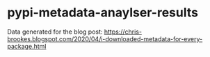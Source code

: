 # pypi-metadata-anaylser-results
Data generated for the blog post: https://chris-brookes.blogspot.com/2020/04/i-downloaded-metadata-for-every-package.html
